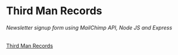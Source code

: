 # Third Man Records
###### Newsletter signup form using MailChimp API, Node JS and Express

[Third Man Records](https://thirdmanrecords.com/)